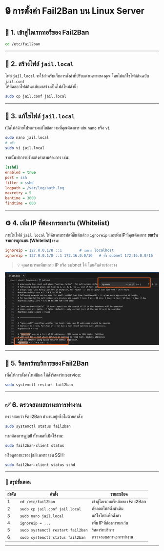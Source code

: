 # 🔒 การตั้งค่า Fail2Ban บน Linux Server

## 📁 1. เข้าสู่ไดเรกทอรีของ Fail2Ban  
```bash
cd /etc/fail2ban
```

---

## 📄 2. สร้างไฟล์ `jail.local`  
ไฟล์ `jail.local` จะใช้สำหรับเก็บการตั้งค่าที่ปรับแต่งเฉพาะของคุณ โดยไม่แก้ไขไฟล์ต้นฉบับ `jail.conf`  
ให้คัดลอกไฟล์ต้นฉบับมาสร้างเป็นไฟล์ใหม่ดังนี้:

```bash
sudo cp jail.conf jail.local
```

---

## 📝 3. แก้ไขไฟล์ `jail.local`  
เปิดไฟล์ด้วยโปรแกรมแก้ไขข้อความที่คุณต้องการ เช่น `nano` หรือ `vi`

```bash
sudo nano jail.local
# หรือ
sudo vi jail.local
```

จากนั้นทำการปรับแต่งค่าตามต้องการ เช่น:
```ini
[sshd]
enabled = true
port = ssh
filter = sshd
logpath = /var/log/auth.log
maxretry = 5
bantime = 3600
findtime = 600
```

---

## ⚙️ 4. เพิ่ม IP ที่ต้องการยกเว้น (Whitelist)  
ภายในไฟล์ `jail.local` ให้ค้นหาบรรทัดที่ขึ้นต้นด้วย `ignoreip` และเพิ่ม IP ที่คุณต้องการ **ยกเว้นจากการถูกแบน (Whitelist)** เช่น:

```ini
ignoreip = 127.0.0.1/8 ::1        # เฉพาะ localhost  
ignoreip = 127.0.0.1/8 ::1 172.16.0.0/16   # ทั้ง subnet 172.16.0.0/16
```

> 💡 คุณสามารถเพิ่มหลาย IP หรือ subnet ได้ โดยคั่นด้วยช่องว่าง

![Fail2Ban Whitelist Example](https://github.com/Phukhao15/Document-Manual-ERP/blob/main/Screen%20Shot%202568-10-20%20at%203.15.05%20PM.png?raw=true)

---

## 🔄 5. รีสตาร์ทบริการของ Fail2Ban  
เพื่อให้การตั้งค่าใหม่มีผล ให้สั่งรีสตาร์ท service:

```bash
sudo systemctl restart fail2ban
```

---

## ✅ 6. ตรวจสอบสถานะการทำงาน  
ตรวจสอบว่า Fail2Ban ทำงานอยู่หรือไม่ด้วยคำสั่ง:

```bash
sudo systemctl status fail2ban
```

หากต้องการดู jail ทั้งหมดที่เปิดใช้งาน:
```bash
sudo fail2ban-client status
```

หรือดูสถานะของ jail เฉพาะ เช่น SSH:
```bash
sudo fail2ban-client status sshd
```

---

### 📘 สรุปขั้นตอน  
| ลำดับ | คำสั่ง | รายละเอียด |
|--------|---------|-------------|
| 1 | `cd /etc/fail2ban` | เข้าสู่ไดเรกทอรีหลักของ Fail2Ban |
| 2 | `sudo cp jail.conf jail.local` | คัดลอกไฟล์ตั้งค่าเดิม |
| 3 | `sudo nano jail.local` | แก้ไขไฟล์เพื่อตั้งค่า |
| 4 | `ignoreip = ...` | เพิ่ม IP ที่ต้องการยกเว้น |
| 5 | `sudo systemctl restart fail2ban` | รีสตาร์ทบริการ |
| 6 | `sudo systemctl status fail2ban` | ตรวจสอบสถานะการทำงาน |

---




